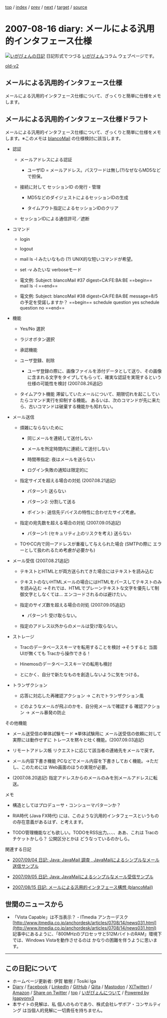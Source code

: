 [top](../index.html) 
 / [index](index.html) 
 / [prev](ig070815.html) 
 / [next](ig070819.html) 
 / [target](https://www.igapyon.jp/igapyon/diary/2007/ig070816.html) 
 / [source](https://github.com/igapyon/diary/blob/master/2007/ig070816.src.md) 

2007-08-16 diary: メールによる汎用的インタフェース仕様
=====================================================================================================
[![いがぴょんの日記](https://www.igapyon.jp/igapyon/diary/images/iga202308_64.jpg "いがぴょん")](https://www.igapyon.jp/igapyon/diary/memo/memoigapyon.html) 日記形式でつづる [いがぴょん](https://www.igapyon.jp/igapyon/diary/memo/memoigapyon.html)コラム ウェブページです。

[old-v2](ig070816-orig.html)

## メールによる汎用的インタフェース仕様

メールによる汎用的インタフェース仕様について、ざっくりと簡単に仕様をメモします。


## メールによる汎用的インタフェース仕様ドラフト

メールによる汎用的インタフェース仕様について、ざっくりと簡単に仕様をメモします。※このメモは [blancoMail](https://www.igapyon.jp/blanco/blancomail.html) の仕様検討に該当します。

* 認証
  
  * メールアドレスによる認証
    
    * ユーザID = メールアドレス。パスワードは無し(?)なぜならMD5などで担保。
    

    
  * 接続に対して セッションID の発行・管理
    
    * MD5などのダイジェストによるセッションIDの生成
      
    * タイムアウト指定によるセッションIDのクリア
    

    
  * セッションIDによる通信許可／遮断
  

  
* コマンド
  
  * login
    
  * logout
    
  * mail ls -l みたいなもの (?) UNIX的な短いコマンドが希望。
    
  * set -v みたいな verboseモード
    
  * 電文例:
    Subject: blancoMail #37
          digest=CA:FE:BA:BE
          ==begin==
          mail ls -l
          ==end==

    
  * 電文例:
    Subject: blancoMail #38
          digest=CA:FE:BA:BE
          message=8/5の予定を受諾しますか？
          ==begin==
          schedule question yes
          schedule question no
          ==end==

  

  
* 機能
  
  * Yes/No 選択
    
  * ラジオボタン選択
    
  * 承認機能
    
  * ユーザ登録、削除
    
    * ユーザ登録の際に、画像ファイルを添付データとして送り、その画像に含まれる文字をタイプしてもらって、確実な認証を実現するという仕様の可能性を検討
      (2007.08.26追記)
    

    
  * タイムアウト機能
    滞留していたメールについて、期限切れを起こしていたらコマンド実行を抑制する機能。
    あるいは、次のコマンドが先に来たら、古いコマンドは破棄する機能かも知れない。
  

  
* メール送信
  
  * 煩雑にならないために
    
    * 同じメールを連続して送付しない
      
    * メールを所定時間内に連続して送付しない
      
    * 時間帯指定: 夜はメールを送らない
      
    * ログイン失敗の通知は限定的に
    

    
  * 指定サイズを超える場合の対処 (2007.08.21追記)
    
    * パターン1: 送らない
      
    * パターン2: 分割して送る
      
    * ポイント: 送信先デバイスの特性に合わせたサイズ考慮。
    

    
  * 指定の宛先数を超える場合の対処 (2007.09.05追記)
    
    * パターン1: (セキュリティ上のリスクを考え) 送らない
    

    
  * TOやCC内で同一アドレスが重複して与えられた場合 (SMTPの際に エラーとして扱われるため考慮が必要かも)
  

  
* メール受信 (2007.08.21追記)
  
  * テキストとHTMLとが両方送られてきた場合にはテキストを読み込む
    
  * テキストのないHTMLメールの場合にはHTMLをパースしてテキストのみを読み込む
    →それでは、HTMLでプレーンテキストな文字を優先して制御文字としなくては… エンコードされるのは避けたい。
    
  * 指定のサイズ数を超える場合の対処 (2007.09.05追記)
    
    * パターン1: 受け取らない。
    

    
  * 指定のアドレス以外からのメールは受け取らない。
  

  
* ストレージ
  
  * Tracのデータベーススキーマを転用することを検討
    →そうすると 当面 UIが無くても Tracから操作できる！
    
  * Hinemosのデータベーススキーマの転用も検討
    
  * とにかく、自分で新たなものを創造しないように気をつける。
  

  
* トランザクション
  
  * 応答に対応した再確認アクション → これでトランザクション風
    
  * どのようなメールが飛ぶのかを、自分宛メールで確認する 確認アクション → メール暴発の防止
  

その他機能

* メール送受信の単体試験モード
  ※単体試験用に メール送受信の依頼に対して 実際には動作せずに トレースを黙々と吐く機能。(2007.09.03追記)
  
* リモートアドレス帳
  リクエストに応じて該当者の連絡先をメールで戻す。
  
* メール内容下書き機能
  PCなどでメール内容を下書きしておく機能。→ただし、このためには Web画面のほうの実現が必要。
  
* (2007.08.20追記) 指定アドレスからのメールのみを別メールアドレスに転送。

メモ

* 構造としてはプロデューサ・コンシューマパターンか？
  
* RIA時代 (Java FX時代) には、このような汎用的インタフェースというものの存在意義があるはず、と考えます。
  
* TODO管理機能なども欲しい。TODOをRSS出力。、、、ああ、これは Tracのチケットかしら？ 公開区分とかは どうなっているのかしら。

関連する日記

* [2007/09/04 日記: Java: JavaMail 調査 , JavaMailによるシンプルなメール送信サンプル](ig070904.html)
  
* [2007/09/05 日記: Java: JavaMailによるシンプルなメール受信サンプル](ig070905.html)
  
* [2007/08/15 日記: メールによる汎用的インタフェース構想 (blancoMail)](ig070815.html)

## 世間のニュースから

* 「Vista Capable」は不当表示？ - ITmedia アンカーデスク
  [http://www.itmedia.co.jp/anchordesk/articles/0708/14/news031.html](http://www.itmedia.co.jp/anchordesk/articles/0708/14/news031.html)
  記事中にあるように、「800MHzのプロセッサと512MバイトのRAM」環境下では、Windows Vistaを動作させるのは かなりの困難を伴うように思います。


----------------------------------------------------------------------------------------------------

## この日記について

* ホームページ更新者: 伊賀 敏樹 / Tosiki Iga
* [Diary](https://www.igapyon.jp/igapyon/diary/) / [Facebook](https://www.facebook.com/igapyon) / [LinkedIn](https://www.linkedin.com/in/toshikiiga) / [GitHub](https://github.com/igapyon) / [Qiita](https://qiita.com/igapyon) / [Mastodon](https://social.vivaldi.net/@igapyon) / [X(Twitter)](https://twitter.com/ToshikiIga) / [Amazon](https://www.amazon.co.jp/%E4%BC%8A%E8%B3%80-%E6%95%8F%E6%A8%B9/e/B004LTQWCQ) / 
[Share on Twitter](https://twitter.com/intent/tweet?hashtags=igapyon%2Cdiary%2C%E3%81%84%E3%81%8C%E3%81%B4%E3%82%87%E3%82%93&text=%E3%83%A1%E3%83%BC%E3%83%AB%E3%81%AB%E3%82%88%E3%82%8B%E6%B1%8E%E7%94%A8%E7%9A%84%E3%82%A4%E3%83%B3%E3%82%BF%E3%83%95%E3%82%A7%E3%83%BC%E3%82%B9%E4%BB%95%E6%A7%98&url=https%3A%2F%2Fwww.igapyon.jp%2Figapyon%2Fdiary%2F2007%2Fig070816.html) / [top](../index.html) / [いがぴょんについて](https://www.igapyon.jp/igapyon/diary/memo/memoigapyon.html) / [Powered by Igapyonv3](https://github.com/igapyon/igapyonv3)
* 本サイトの見解は、私 個人のものであり、株式会社レザボア・コンサルティング は当個人的見解に一切責任を持ちません。 
